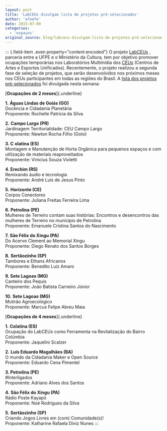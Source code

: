 ```yaml
---
layout: post
title: 'LabCEUs divulgam lista de projetos pré-selecionados'
author: 'efeefe'
date: 2015-07-09
categories:
  - 'espaços'
original_source: blog/labceus-divulgam-lista-de-projetos-pré-selecionados.html
---
```


::: {.field-item .even property="content:encoded"}
O projeto [LabCEUs](http://culturadigital.br/labceus/sobre/) , parceria entre a UFPE e o Ministério da Cultura, tem por objetivo promover ocupações temporárias nos Laboratórios Multimídia dos [CEUs](http://ceus.cultura.gov.br/) (Centros de Artes e Esportes Unificados). Recentemente, o projeto realizou a segunda fase de seleção de projetos, que serão desenvolvidos nos próximos meses nos CEUs participantes em todas as regiões do Brasil. A [lista dos projetos pré-selecionados](http://culturadigital.br/labceus/2015/07/08/minc-e-ufpe-divulgam-propostas-pre-selecionadas-para-o-labceus/) foi divulgada nesta semana:

[****Ocupações de 2 meses****]{.underline}

**1.** **Águas Lindas de Goiás (GO)**\
Docência e Cidadania Planetária\
Proponente: Rochelle Patricia da Silva

**2.** **Campo Largo (PR)**\
Jardinagem Territorialidade: CEU Campo Largo\
Proponente: Newton Rocha Filho (Goto)

**3. C** **olatina (ES)**\
Montagem e Manutenção de Horta Orgânica para pequenos espaços e com utilização de materiais reaproveitados\
Proponente: Vinicius Souza Violetti

**4. Erechim (RS)**\
Remixando áudio e tecnologia\
Proponente: André Luís de Jesus Pinto

**5.** **Horizonte (CE)**\
Corpos Conectores\
Proponente: Juliana Freitas Ferreira Lima

**6.** **Petrolina (PE)**\
Mulheres de Terreiro contam suas histórias: Encontros e desencontros das mulheres de Terreiro no município de Petrolina\
Proponente: Emanuele Cristina Santos do Nascimento

**7.** **São Félix do Xingu (PA)**\
Do Acervo Clement ao Memorial Xingu\
Proponente: Diego Renato dos Santos Borges

**8.** **Sertãozinho (SP)**\
Tambores e Ethans Africanos\
Proponente: Benedito Luiz Amaro

**9. Sete Lagoas (MG)**\
Canteiro dos Pequis\
Proponente: João Batista Carneiro Júnior

**10.** **Sete Lagoas (MG)**\
Mutirão Agroecológico\
Proponente: Marcus Felipe Abreu Maia

[**Ocupações de 4 meses**]{.underline}

**1.** **Colatina (ES)**\
Ocupação do LabCEUs como Ferramenta na Revitalização do Bairro Colúmbia\
Proponente: Jaquelini Scalzer

**2.** **Luís Eduardo Magalhães (BA)**\
O mundo da Cidadania Maker e Open Source\
Proponente: Eduardo Cena Pimentel

**3. Petrolina (PE)**\
#Interligados\
Proponente: Adriano Alves dos Santos

**4.** **São Félix do Xingu (PA)**\
Rádio Poste Kayapó\
Proponente: Noé Rodrigues da Silva

**5.** **Sertãozinho (SP)**\
Criando Jogos Livres em (com) Comunidade(s)!\
Proponente: Katharine Rafaela Diniz Nunes
:::
